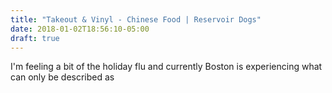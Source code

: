 ```yaml
---
title: "Takeout & Vinyl - Chinese Food | Reservoir Dogs"
date: 2018-01-02T18:56:10-05:00
draft: true
---
```


I'm feeling a bit of the holiday flu and currently Boston is experiencing what can only be described as 
